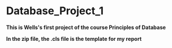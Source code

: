 # Database_Project_1
**This is Wells's first project of the course Principles of Database**

**In the zip file, the .cls file is the template for my report**
